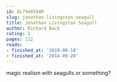```yaml
---
id: OL7948594M
slug: jonathan-livingston-seagull
title: Jonathan Livingston Seagull
author: Richard Bach
rating: 2
pages: 112
reads:
- finished_at: '2019-06-18'
- finished_at: '2014-09-20'
---
```

magic realism with seagulls or something?
